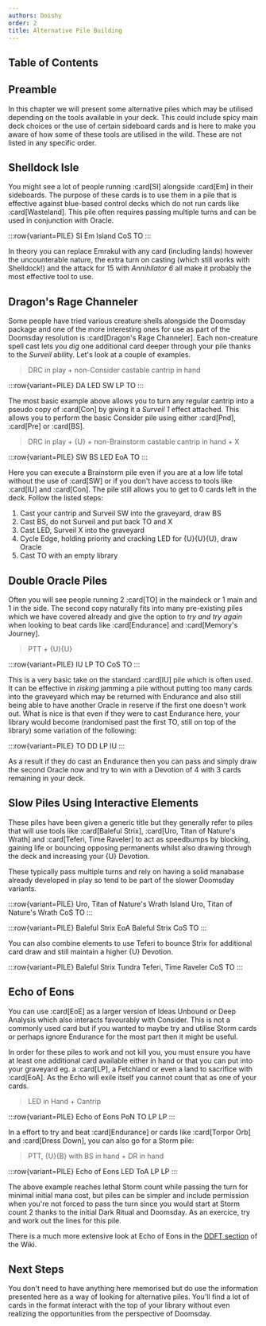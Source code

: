 ```yaml
---
authors: Doishy
order: 2
title: Alternative Pile Building
---
```


## Table of Contents

## Preamble

In this chapter we will present some alternative piles which may be utilised
depending on the tools available in your deck. This could include spicy main
deck choices or the use of certain sideboard cards and is here to make you aware
of how some of these tools are utilised in the wild. These are not listed in any
specific order.

## Shelldock Isle

You might see a lot of people running :card[SI] alongside :card[Em] in their
sideboards. The purpose of these cards is to use them in a pile that is
effective against blue-based control decks which do not run cards like
:card[Wasteland]. This pile often requires passing multiple turns and can be
used in conjunction with Oracle.

:::row{variant=PILE}
SI
Em
Island
CoS
TO
:::

In theory you can replace Emrakul with any card (including lands) however the
uncounterable nature, the extra turn on casting (which still works with
Shelldock!) and the attack for 15 with _Annihilator 6_ all make it probably the
most effective tool to use.

## Dragon's Rage Channeler

Some people have tried various creature shells alongside the Doomsday package
and one of the more interesting ones for use as part of the Doomsday resolution
is :card[Dragon's Rage Channeler]. Each non-creature spell cast lets you _dig_
one additional card deeper through your pile thanks to the _Surveil_ ability.
Let's look at a couple of examples.

> DRC in play + non-Consider castable cantrip in hand

:::row{variant=PILE}
DA
LED
SW
LP
TO
:::

The most basic example above allows you to turn any regular cantrip into a
pseudo copy of :card[Con] by giving it a _Surveil 1_ effect attached. This
allows you to perform the basic Consider pile using either :card[Pnd],
:card[Pre] or :card[BS].

> DRC in play + {U} + non-Brainstorm castable cantrip in hand + X

:::row{variant=PILE}
SW
BS
LED
EoA
TO
:::

Here you can execute a Brainstorm pile even if you are at a low life total
without the use of :card[SW] or if you don't have access to tools like :card[IU]
and :card[Con]. The pile still allows you to get to 0 cards left in the deck.
Follow the listed steps:

1. Cast your cantrip and Surveil SW into the graveyard, draw BS
1. Cast BS, do not Surveil and put back TO and X
1. Cast LED, Surveil X into the graveyard
1. Cycle Edge, holding priority and cracking LED for {U}{U}{U}, draw Oracle
1. Cast TO with an empty library

## Double Oracle Piles

Often you will see people running 2 :card[TO] in the maindeck or 1 main and 1 in
the side. The second copy naturally fits into many pre-existing piles which we
have covered already and give the option to _try and try again_ when looking to
beat cards like :card[Endurance] and :card[Memory's Journey].

> PTT + {U}{U}

:::row{variant=PILE}
IU
LP
TO
CoS
TO
:::

This is a very basic take on the standard :card[IU] pile which is often used. It
can be effective in _risking_ jamming a pile without putting too many cards into
the graveyard which may be returned with Endurance and also still being able to
have another Oracle in reserve if the first one doesn't work out. What is nice
is that even if they were to cast Endurance here, your library would become
(randomised past the first TO, still on top of the library) some variation of
the following:

:::row{variant=PILE}
TO
DD
LP
IU
:::

As a result if they do cast an Endurance then you can pass and simply draw the
second Oracle now and try to win with a Devotion of 4 with 3 cards remaining in
your deck.

## Slow Piles Using Interactive Elements

These piles have been given a generic title but they generally refer to piles
that will use tools like :card[Baleful Strix], :card[Uro, Titan of Nature's
Wrath] and :card[Teferi, Time Raveler] to act as speedbumps by blocking, gaining
life or bouncing opposing permanents whilst also drawing through the deck and
increasing your {U} Devotion.

These typically pass multiple turns and rely on having a solid manabase already
developed in play so tend to be part of the slower Doomsday variants.

:::row{variant=PILE}
Uro, Titan of Nature's Wrath
Island
Uro, Titan of Nature's Wrath
CoS
TO
:::

:::row{variant=PILE}
Baleful Strix
EoA
Baleful Strix
CoS
TO
:::

You can also combine elements to use Teferi to bounce Strix for additional card
draw and still maintain a higher {U} Devotion.

:::row{variant=PILE}
Baleful Strix
Tundra
Teferi, Time Raveler
CoS
TO
:::

## Echo of Eons

You can use :card[EoE] as a larger version of Ideas Unbound or Deep Analysis
which also interacts favourably with Consider. This is not a commonly used card
but if you wanted to maybe try and utilise Storm cards or perhaps ignore
Endurance for the most part then it might be useful.

In order for these piles to work and not kill you, you must ensure you have at
least one additional card available either in hand or that you can put into your
graveyard eg. a :card[LP], a Fetchland or even a land to sacrifice with
:card[EoA]. As the Echo will exile itself you cannot count that as one of your
cards.

> LED in Hand + Cantrip

:::row{variant=PILE}
Echo of Eons
PoN
TO
LP
LP
:::

In a effort to try and beat :card[Endurance] or cards like :card[Torpor Orb] and
:card[Dress Down], you can also go for a Storm pile:

> PTT, {U}{B} with BS in hand + DR in hand

:::row{variant=PILE}
Echo of Eons
LED
ToA
LP
LP
:::

The above example reaches lethal Storm count while passing the turn for minimal
initial mana cost, but piles can be simpler and include permission when you're
not forced to pass the turn since you would start at Storm count 2 thanks to the
initial Dark Ritual and Doomsday. As an exercice, try and work out the lines for
this pile.

There is a much more extensive look at Echo of Eons in the [DDFT
section][ddft:echo] of the Wiki.

[ddft:echo]: /ddft/echo

## Next Steps

You don't need to have anything here memorised but do use the information
presented here as a way of looking for alternative piles. You'll find a lot of
cards in the format interact with the top of your library without even realizing
the opportunities from the perspective of Doomsday.
